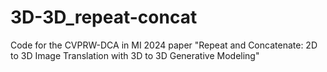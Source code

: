 # 3D-3D_repeat-concat
Code for the CVPRW-DCA in MI 2024 paper "Repeat and Concatenate: 2D to 3D Image Translation with 3D to 3D Generative Modeling"
